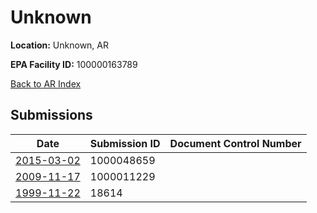 # Unknown

**Location:** Unknown, AR

**EPA Facility ID:** 100000163789

[Back to AR Index](../../index.md)

## Submissions

| Date | Submission ID | Document Control Number |
|------|--------------|-------------------------|
| [2015-03-02](submissions/1000048659.md) | 1000048659 |  |
| [2009-11-17](submissions/1000011229.md) | 1000011229 |  |
| [1999-11-22](submissions/18614.md) | 18614 |  |
